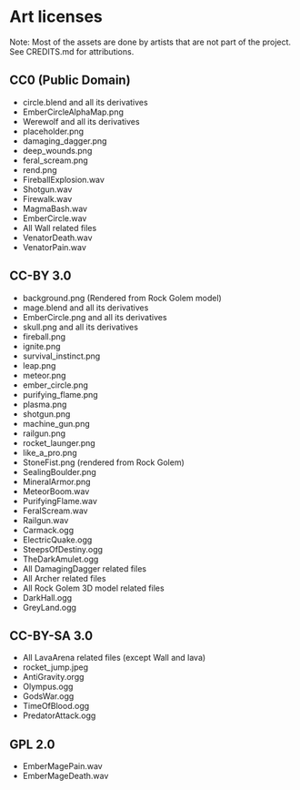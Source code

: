 # Art licenses #

Note: Most of the assets are done by artists that are not part of the project.
See CREDITS.md for attributions.

## CC0 (Public Domain) ##

- circle.blend and all its derivatives
- EmberCircleAlphaMap.png
- Werewolf and all its derivatives
- placeholder.png
- damaging_dagger.png
- deep_wounds.png
- feral_scream.png
- rend.png
- FireballExplosion.wav
- Shotgun.wav
- Firewalk.wav
- MagmaBash.wav
- EmberCircle.wav
- All Wall related files
- VenatorDeath.wav
- VenatorPain.wav

## CC-BY 3.0 ##
- background.png (Rendered from Rock Golem model)
- mage.blend and all its derivatives
- EmberCircle.png and all its derivatives
- skull.png and all its derivatives
- fireball.png
- ignite.png
- survival_instinct.png
- leap.png
- meteor.png
- ember_circle.png
- purifying_flame.png
- plasma.png
- shotgun.png
- machine_gun.png
- railgun.png
- rocket_launger.png
- like_a_pro.png
- StoneFist.png (rendered from Rock Golem)
- SealingBoulder.png
- MineralArmor.png
- MeteorBoom.wav
- PurifyingFlame.wav
- FeralScream.wav
- Railgun.wav
- Carmack.ogg
- ElectricQuake.ogg
- SteepsOfDestiny.ogg
- TheDarkAmulet.ogg
- All DamagingDagger related files
- All Archer related files
- All Rock Golem 3D model related files
- DarkHall.ogg
- GreyLand.ogg

## CC-BY-SA 3.0 ##

- All LavaArena related files (except Wall and lava)
- rocket_jump.jpeg
- AntiGravity.orgg
- Olympus.ogg
- GodsWar.ogg
- TimeOfBlood.ogg
- PredatorAttack.ogg

## GPL 2.0 ##
- EmberMagePain.wav
- EmberMageDeath.wav
